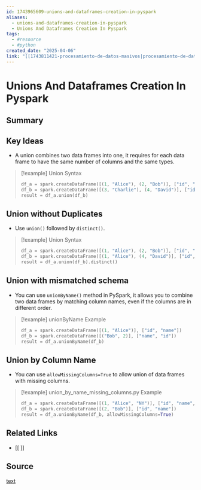 ```yaml
---
id: 1743965609-unions-and-dataframes-creation-in-pyspark
aliases:
  - unions-and-dataframes-creation-in-pyspark
  - Unions And Dataframes Creation In Pyspark
tags:
  - #resource
  - #python
created_date: "2025-04-06"
link: "[[1743811421-procesamiento-de-datos-masivos|procesamiento-de-datos-masivos]]"
---
```


# Unions And Dataframes Creation In Pyspark

## Summary


## Key Ideas
- A union combines two data frames into one, it requires for each data frame to have the same number of columns and the same types.

>[!example] Union Syntax
>```python
>df_a = spark.createDataFrame([(1, "Alice"), (2, "Bob")], ["id", "name"])
>df_b = spark.createDataFrame([(3, "Charlie"), (4, "David")], ["id", "name"])
>result = df_a.union(df_b)
>```

## Union without Duplicates
- Use `union()` followed by `distinct()`.

>[!example] Union Syntax
>```python
>df_a = spark.createDataFrame([(1, "Alice"), (2, "Bob")], ["id", "name"])
>df_b = spark.createDataFrame([(1, "Alice"), (4, "David")], ["id", "name"])
>result = df_a.union(df_b).distinct()
>```

## Union with mismatched schema
- You can use `unionByName()` method in PySpark, it allows you to combine two data frames by matching column names, even if the columns are in different order.

>[!example] unionByName Example
>```python
>df_a = spark.createDataFrame([(1, "Alice")], ["id", "name"])
>df_b = spark.createDataFrame([("Bob", 2)], ["name", "id"])
>result = df_a.unionByName(df_b)
>```

## Union by Column Name
- You can use `allowMissingColumns=True` to allow union of data frames with missing columns.

>[!example] union_by_name_missing_columns.py Example
>```python
>df_a = spark.createDataFrame([(1, "Alice", "NY")], ["id", "name", "city"])
>df_b = spark.createDataFrame([(2, "Bob")], ["id", "name"])
>result = df_a.unionByName(df_b, allowMissingColumns=True)
>```

## Related Links
- [[ ]]

## Source
[text](url) 

